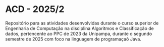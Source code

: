 # ACD - 2025/2
Repositório para as atividades desenvolvidas durante o curso superior de Engenharia de Computação na disciplina Algoritmos e Classificação de dados,
pertencente ao PPC de 2023 da Unipampa, durante o segundo semestre de 2025 com foco na linguagem de programaçaõ Java.
